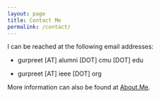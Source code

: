 ```yaml
---
layout: page
title: Contact Me
permalink: /contact/
---
```


I can be reached at the following email addresses:

* gurpreet [AT] alumni [DOT] cmu [DOT] edu

* gurpreet [AT] ieee [DOT] org

More information can also be found at [About.Me](https://about.me/gurpreetz).
